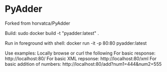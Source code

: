 # PyAdder

Forked from horvatca/PyAdder

Build:
sudo docker build -t "pyadder:latest" .

Run in foreground with shell:
docker run -it -p 80:80 pyadder:latest 

Use examples:
Locally browse or curl the following
For basic response: http://localhost:80/
For basic XML repsonse: http://localhost:80/xml
For basic addition of numbers: http://localhost:80/add?num1=444&num2=555

